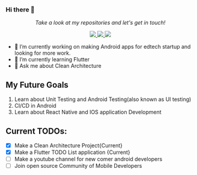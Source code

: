 ### Hi there 👋
<p align="center">
  <i>Take a look at my repositories and let's get in touch!</i>

<p align="center">
  <a href= "https://github.com/shashankdaima/">
    <img src="https://img.icons8.com/material-outlined/30/000000/source-code.png"/>
  </a>
  <a href= "https://www.linkedin.com/in/shashank-daima-b5b66b202/">
    <img src="https://img.icons8.com/material-outlined/30/000000/linkedin.png"/>
  </a>
  <a href= "https://t.me/daimashashank10">
    <img src="https://img.icons8.com/material/30/000000/telegram-app.png"/>
  </a>
  
</p>

- 🔭 I’m currently working on making Android apps for edtech startup and looking for more work.
- 🌱 I’m currently learning Flutter
- 💬 Ask me about Clean Architecture


## My Future Goals
1. Learn about Unit Testing and Android Testing(also known as UI testing)
2. CI/CD in Android
3. Learn about React Native and IOS application Development

## Current TODOs:
* [x] Make a Clean Architecture Project{Current}
* [x] Make a Flutter TODO List application {Current}
* [ ] Make a youtube channel for new comer android developers 
* [ ] Join open source Community of Mobile Developers
